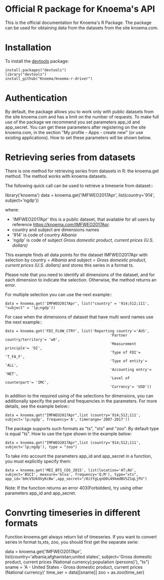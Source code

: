 Official R package for Knoema's API
========

This is the official documentation for Knoema's R Package. The package can be used for obtaining data from the datasets from the site knoema.com.

# Installation

To install the [devtools](https://cran.r-project.org/package=devtools) package:

    install.packages("devtools")
    library("devtools")
    install_github("Knoema/knoema-r-driver")

# Authentication
By default, the package allows you to work only with public datasets from the site knoema.com and has a limit on the number of requests.
To make full use of the package we recommend you set parameters app_id and app_secret. You can get these parameters after registering on the site knoema.com, in the section "My profile - Apps - create new" (or use existing applications).
How to set these parameters will be shown below.

# Retrieving series from datasets
There is one method for retrieving series from datasets in R: the knoema.get method. The method works with knoema datasets.

The following quick call can be used to retrieve a timeserie from dataset::

   library('knoema')
   data = knoema.get('IMFWEO2017Apr', list(country='914', subject='ngdp'))
   
where:

* 'IMFWEO2017Apr' this is a public dataset, that available for all users by reference https://knoema.com/IMFWEO2017Apr.
* country and subject are dimensions names
* '914' is code of country *Albania*
* 'ngdp' is code of subject *Gross domestic product, current prices (U.S. dollars)*

This example finds all data points for the dataset IMFWEO2017Apr with selection by country = *Albania* and subject =  *Gross domestic product, current prices (U.S. dollars)* and stores this series in a format ts. 

Please note that you need to identify all dimensions of the dataset, and for each dimension to indicate the selection. Otherwise, the method returns an error.

For multiple selection you can use the next example::
  
    data = knoema.get('IMFWEO2017Apr', list("country" = '914;512;111', "subject" = 'lp;ngdp'))
    
For case when the dimensions of dataset that have multi word names use the next example::

    data = knoema.get('FDI_FLOW_CTRY', list('Reporting country'='AUS',
                                                    'Partner country/territory'= 'w0',
                                                    'Measurement principle'= 'DI',
                                                    'Type of FDI'= 'T_FA_F',
                                                    'Type of entity'= 'ALL',
                                                    'Accounting entry'= 'NET',
                                                    'Level of counterpart'= 'IMC',
                                                    'Currency'= 'USD'))   

In addition to the required using of the selections for dimensions, you can additionally specify the period and frequencies in the parameters. For more details, see the example below::

    data = knoema.get("IMFWEO2017Apr",list (country='914;512;111', subject='lp;ngdp', frequency='A', timerange='2007-2017'))
    
The package supports such formats as "ts", "xts" and "zoo". By default type is equal "ts". How to use the type shown in the example below:

    data = knoema.get("IMFWEO2017Apr",list (country='914;512;111', subject='lp;ngdp'), type = "zoo") 
    
To take into account the parameters app_id and app_secret in a function, you must explicitly specify them:

    data = knoema.get('MEI_BTS_COS_2015', list(location='AT;AU', subject='BSCI', measure='blsa', frequency='Q;M'), type="xts", app_id='bHcV5UkOVyKcBw',app_secret="/0itYgLqnD0i49kmdBVSZ1qLjPU")

Note: If the function returns an error 403(Forbidden), try using other parameters app_id and app_secret.

# Convrting timeseries in different formats

  Function knoema.get always return list of timeseries. If you want to convert series in format ts,xts, zoo, you should first get the separate serie:
  
   data = knoema.get('IMFWEO2017Apr', list(country='albania;afghanistan;united states', subject='Gross domestic product, current prices (National currency);population (persons)'), "ts") 
   sname = 'A - United States - Gross domestic product, current prices (National currency)'
   time_ser = data[[sname]]
   zoo = as.zoo(time_ser)

